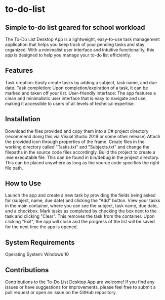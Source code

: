 # to-do-list
Simple to-do list geared for school workload
------------------------------------------------------------------------------------------------------------------------------------------------------------------
The To-Do List Desktop App is a lightweight, easy-to-use task management application that helps you keep track of your pending tasks and stay organized. With a minimalist user interface and intuitive functionality, this app is designed to help you manage your to-do list efficiently.

Features
------------------------------------------------------------------------------------------------------------------------------------------------------------------
Task creation: Easily create tasks by adding a subject, task name, and due date.
Task completion: Upon completion/expiration of a task, it can be marked and taken off your list.
User-friendly interface: The app features a clean and minimalistic user interface that is easy to navigate and use, making it accessible to users of all levels of technical expertise.

Installation
-------------------------------------------------------------------------------------------------------------------------------------------------------------------
Download the files provided and copy them into a C# project directory (recommend doing this via Visual Studio 2019 or some other release)
Attach the provided icon through properties of the frame. Create files in the working directory called "Tasks.txt" and "Subjects.txt" and change the filepaths in
the source code files accordingly.
Build the project to create a .exe executable file. This can be found in bin/debug in the project directory. This can be placed anywhere as long as the source
code specifies the right file path.

How to Use
-------------------------------------------------------------------------------------------------------------------------------------------------------------------
Launch the app and create a new task by providing the fields being asked for (subject, name, due date) and clicking the "Add" button.
View your tasks in the main container, where you can see the subject, task name, due date, and a checkbox.
Mark tasks as completed by checking the box next to the task and clicking "Clear". This removes the task from the container.
Upon clicking "Exit", the app will close and the progress of the list will be saved for the next time the app is opened.

System Requirements
-------------------------------------------------------------------------------------------------------------------------------------------------------------------
Operating System: Windows 10

Contributions
------------------------------------------------------------------------------------------------------------------------------------------------------------------
Contributions to the To-Do List Desktop App are welcome! If you find any issues or have suggestions for improvements, please feel free to submit a pull request or open an issue on the GitHub repository.
